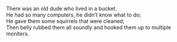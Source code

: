 There was an old dude who lived in a bucket.  
He had so many computers, he didn’t know what to do;  
He gave them some squirrels that were cleaned;  
Then belly rubbed them all soundly and hooked them up to multiple moniters. 